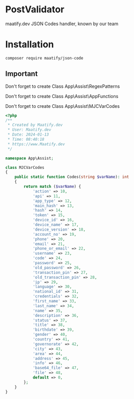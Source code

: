 # PostValidator

maatify.dev JSON Codes handler, known by our team

# Installation

```shell
composer require maatify/json-code
```

## Important
Don't forget to create Class App\Assist\RegexPatterns

Don't forget to create Class App\Assist\AppFunctions

Don't forget to create Class App\Assist\MJCVarCodes

```php
<?php
/**
 * Created by Maatify.dev
 * User: Maatify.dev
 * Date: 2024-01-13
 * Time: 08:40:18
 * https://www.Maatify.dev
 */

namespace App\Assist;

class MJCVarCodes
{
    public static function Codes(string $varName): int
    {
        return match ($varName) {
            'action' => 10,
            'api' => 11,
            'app_type' => 12,
            'main_hash' => 13,
            'hash' => 14,
            'token' => 15,
            'device_id' => 16,
            'device_name' => 17,
            'device_version' => 18,
            'account_no' => 19,
            'phone' => 20,
            'email' => 21,
            'phone_or_email' => 22,
            'username' => 23,
            'code' => 24,
            'password' => 25,
            'old_password' => 26,
            'transaction_pin' => 27,
            'old_transaction_pin' => 28,
            'ip' => 29,
            'language' => 30,
            'national_id' => 31,
            'credentials' => 32,
            'first_name' => 33,
            'last_name' => 34,
            'name' => 35,
            'description' => 36,
            'status' => 37,
            'title' => 38,
            'birthdate' => 39,
            'gender' => 40,
            'country' => 41,
            'governorate' => 42,
            'city' => 43,
            'area' => 44,
            'address' => 45,
            'info' => 46,
            'base64_file' => 47,
            'file' => 48,
            default => 0,
        };
    }
}
